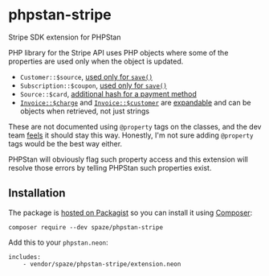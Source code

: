 # phpstan-stripe
Stripe SDK extension for PHPStan

PHP library for the Stripe API uses PHP objects where some of the properties are used only when the object is updated.

- `Customer::$source`, [used only for `save()`](https://stripe.com/docs/api/customers/update#update_customer-source)
- `Subscription::$coupon`, [used only for `save()`](https://stripe.com/docs/api/subscriptions/update#update_subscription-coupon)
- `Source::$card`, [additional hash for a payment method](https://stripe.com/docs/api/sources/object#source_object-type)
- [`Invoice::$charge`](https://stripe.com/docs/api/invoices/object#invoice_object-charge) and [`Invoice::$customer`](https://stripe.com/docs/api/invoices/object#invoice_object-customer) are [expandable](https://stripe.com/docs/api/expanding_objects) and can be objects when retrieved, not just strings

These are not documented using `@property` tags on the classes, and the dev team [feels](https://github.com/stripe/stripe-php/pull/543) it should stay this way. Honestly, I'm not sure adding `@property` tags would be the best way either.

PHPStan will obviously flag such property access and this extension will resolve those errors by telling PHPStan such properties exist.

## Installation

The package is [hosted on Packagist](https://packagist.org/packages/spaze/phpstan-stripe) so you can install it using [Composer](https://getcomposer.org/):

```
composer require --dev spaze/phpstan-stripe
```

Add this to your `phpstan.neon`:

```
includes:
    - vendor/spaze/phpstan-stripe/extension.neon
```
